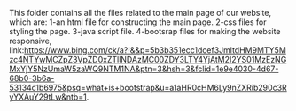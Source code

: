 This folder contains all the files related to the main page of our website, which are:
1-an html file for constructing the main page.
2-css files for styling the page.
3-java script file.
4-bootsrap files for making the website responsive, link:https://www.bing.com/ck/a?!&&p=5b3b351ecc1dcef3JmltdHM9MTY5Mzc4NTYwMCZpZ3VpZD0xZTllNDAzMC00ZDY3LTY4YjAtM2I2YS01MzEzNGMxYjY5NzUmaW5zaWQ9NTM1NA&ptn=3&hsh=3&fclid=1e9e4030-4d67-68b0-3b6a-53134c1b6975&psq=what+is+bootstrap&u=a1aHR0cHM6Ly9nZXRib290c3RyYXAuY29tLw&ntb=1.


